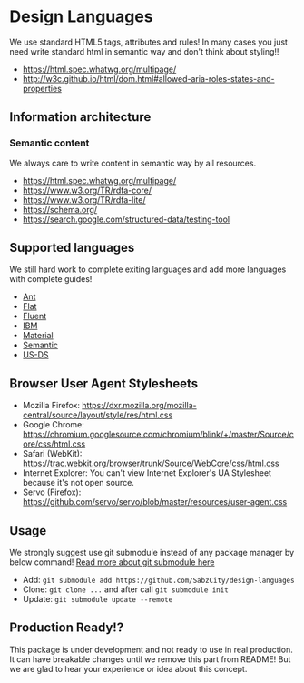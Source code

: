 # Design Languages
We use standard HTML5 tags, attributes and rules! In many cases you just need write standard html in semantic way and don't think about styling!!
- https://html.spec.whatwg.org/multipage/
- http://w3c.github.io/html/dom.html#allowed-aria-roles-states-and-properties

## Information architecture
### Semantic content
We always care to write content in semantic way by all resources.
- https://html.spec.whatwg.org/multipage/
- https://www.w3.org/TR/rdfa-core/
- https://www.w3.org/TR/rdfa-lite/
- https://schema.org/
- https://search.google.com/structured-data/testing-tool

## Supported languages
We still hard work to complete exiting languages and add more languages with complete guides!
- [Ant](http://Ant.design)
- [Flat]()
- [Fluent](https://www.microsoft.com/design/fluent/)
- [IBM](https://www.ibm.com/design/language/)
- [Material](https://material.io/)
- [Semantic](https://semantic-ui.com/)
- [US-DS](https://designsystem.digital.gov/)

## Browser User Agent Stylesheets
- Mozilla Firefox: https://dxr.mozilla.org/mozilla-central/source/layout/style/res/html.css
- Google Chrome: https://chromium.googlesource.com/chromium/blink/+/master/Source/core/css/html.css
- Safari (WebKit): https://trac.webkit.org/browser/trunk/Source/WebCore/css/html.css
- Internet Explorer: You can't view Internet Explorer's UA Stylesheet because it's not open source.
- Servo (Firefox): https://github.com/servo/servo/blob/master/resources/user-agent.css

## Usage
We strongly suggest use git submodule instead of any package manager by below command! [Read more about git submodule here](https://git-scm.com/book/en/v2/Git-Tools-Submodules)
- Add: `git submodule add https://github.com/SabzCity/design-languages`
- Clone: `git clone ...` and after call `git submodule init`
- Update: `git submodule update --remote`

## Production Ready!?
This package is under development and not ready to use in real production. It can have breakable changes until we remove this part from README!
But we are glad to hear your experience or idea about this concept.